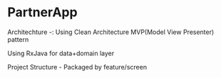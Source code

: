 # PartnerApp
Architechture -:
  Using Clean Architecture
  MVP(Model View Presenter) pattern

Using RxJava for data+domain layer

Project Structure - Packaged by feature/screen

